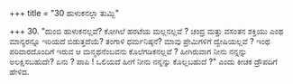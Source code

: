 +++
title = "30 ಹುಳುಕನಲ್ಲಾ ತುಮ್ಬಿ"

+++
30. "ದುಂಬಿ ಹುಳುಕನಲ್ಲವೆ? ಕೋಗಿಲೆ ಹರಟೆಯ ಮಲ್ಲನಲ್ಲವೆ ? ಚಂದ್ರ ಮತ್ತು ವಸಂತನ ಶಕ್ತಿಯು ಎಂಥ ಮಾನ್ಯರನ್ನೂ ಇರಿಯದೆ ಬಿಡುತ್ತದೆಯೆ? ತಂಗಾಳಿ ಧರ್ಮನಿಷ್ಠನೆ? ಮಾವು  ಪ್ರೇಮಿಗಳಿಗೆ ದ್ವೇಷಿಯಲ್ಲವೆ ? ಇಂಥ ಪರಿವಾರದೊಂದಿಗೆ ಇರುವ ಆ ಮನ್ಮಥನೆಂಬವನು ಕೊಲೆಗಡಿಕನಲ್ಲವೆ ? ಹೀಗಿರುವಾಗ ನೀನು ನನ್ನನ್ನು ಅಲಕ್ಷಿಸಬಹುದೇ? ಏನು ? ಪಾಪಿ ! ಒಲಿಯದೆ ಹೀಗೆ ನೀನು ನನ್ನನ್ನು ಕೊಲ್ಲಬಹುದೆ ?" ಎಂದು ಕೀಚಕ ದ್ರೌಪದಿಗೆ ಹೇಳಿದ.